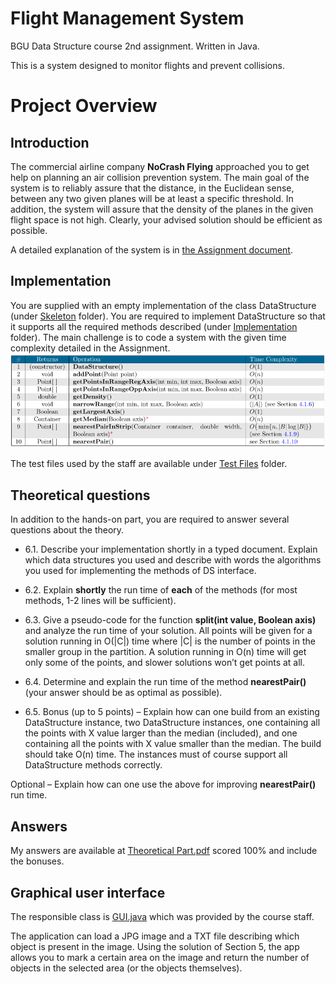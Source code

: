 # Flight Management System
BGU Data Structure course 2nd assignment. Written in Java.

This is a system designed to monitor flights and prevent collisions. 

# Project Overview
## Introduction
The commercial airline company **NoCrash Flying** approached you to get help on planning an air collision prevention system. The main goal of the system is to reliably assure that the distance, in the Euclidean sense, between any two given planes will be at least a specific threshold.  In addition, the system will assure that the density of the planes in the given flight space is not high. Clearly, your advised solution should be efficient as possible. 

A detailed explanation of the system is in [the Assignment document](Assignment%202.pdf).

## Implementation
You are supplied with an empty implementation of the class DataStructure (under [Skeleton](Skeleton) folder). You are required to implement DataStructure so that it supports all the required methods described (under [Implementation](Implementation) folder).
The main challenge is to code a system with the given time complexity detailed in the Assignment.
![table](/Images/time%20complexity.png)

The test files used by the staff are available under [Test Files](Test%20Files) folder.

## Theoretical questions
In addition to the hands-on part, you are required to answer several questions about the theory.
- 6.1. Describe your implementation shortly in a typed document. Explain which data structures you used and describe with words the algorithms you used for implementing the methods of DS interface.
  
- 6.2. Explain **shortly** the run time of **each** of the methods (for most methods, 1-2 lines will be sufficient).
  
- 6.3. Give a pseudo-code for the function **split(int value, Boolean axis)** and analyze the run time of your solution. All points will be given for a solution running in O(|C|) time where |C| is the number of points in the smaller group in the partition. A solution running in O(n) time will get only some of the points, and slower solutions won’t get points at all.

- 6.4. Determine and explain the run time of the method **nearestPair()** (your answer should be as optimal as possible).
  
- 6.5. Bonus (up to 5 points) – Explain how can one build from an existing DataStructure instance, two DataStructure instances, one containing all the points with X value larger than the median (included), and one containing all the points with X value smaller than the median. The build should take O(n) time. The instances must of course support all DataStructure methods correctly.

Optional – Explain how can one use the above for improving **nearestPair()** run time.

## Answers
My answers are available at [Theoretical Part.pdf](Theoretical%20Part.pdf) scored 100% and include the bonuses.

## Graphical user interface
The responsible class is [GUI.java](Implementation/GUI.java) which was provided by the course staff.

The application can load a JPG image and a TXT file describing which object is present in the image. Using the solution of Section 5, the app allows you to mark a certain area on the image and return the number of objects in the selected area (or the objects themselves). 
